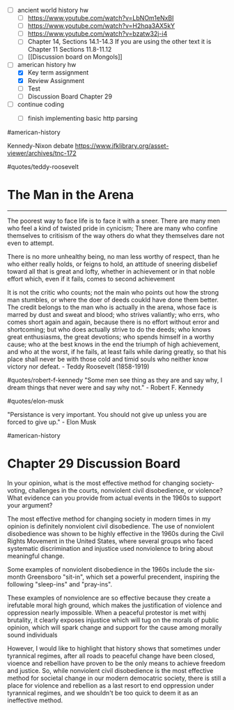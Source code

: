 - [ ] ancient world history hw
	- [ ] https://www.youtube.com/watch?v=LbNOm1eNxBI
	- [ ] https://www.youtube.com/watch?v=H2hqa3AX5kY
	- [ ] https://www.youtube.com/watch?v=bzatw32j-i4
	- [ ] Chapter 14, Sections 14.1-14.3 If you are using the other text it is Chapter 11 Sections 11.8-11.12
	- [ ] [[Discussion board on Mongols]]
- [ ] american history hw
	- [x] Key term assignment
	- [x] Review Assignment
	- [ ] Test
	- [ ] Discussion Board Chapter 29
- [ ] continue coding
	- [ ] finish implementing basic http parsing


#american-history 

Kennedy-Nixon debate
https://www.jfklibrary.org/asset-viewer/archives/tnc-172


#quotes/teddy-roosevelt

# The Man in the Arena
---

The poorest way to face life is to face it with a sneer. There are many men who feel a kind of twisted pride in cynicism; There are many who confine themselves to critisism of the way others do what they themselves dare not even to attempt.

There is no more unhealthy being, no man less worthy of respect, than he who either really holds, or feigns to hold, an attitude of sneering disbelief toward all that is great and lofty, whether in achievement or in that noble effort which, even if it fails, comes to second achievement

It is not the critic who counts; not the main who points out how the strong man stumbles, or where the doer of deeds coukld have done them better. The credit belongs to the man who is actually in the arena, whose face is marred by dust and sweat and blood; who strives valiantly; who errs, who comes short again and again, because there is no effort without error and shortcoming; but who does actually strive to do the deeds; who knows great enthusiasms, the great devotions; who spends himself in a worthy cause; who at the best knows in the end the triumph of high achievement, and who at the worst, if he fails, at least fails while daring greatly, so that his place shall never be with those cold and timid souls who neither know victory nor defeat. 
	- Teddy Roosevelt (1858-1919)


#quotes/robert-f-kennedy
"Some men see thing as they are and say why, I dream things that never were and say why not."
	- Robert F. Kennedy


#quotes/elon-musk

"Persistance is very important. You should not give up unless you are forced to give up."
	- Elon Musk


#american-history
# Chapter 29 Discussion Board

In your opinion, what is the most effective method for changing society-voting, challenges in the courts, nonviolent civil disobedience, or violence? What evidence can you provide from actual events in the 1960s to support your argument?

The most effective method for changing society in modern times in my opinion is definitely nonviolent civil disobedience. The use of nonviolent disobedience was shown to be highly effective in the 1960s during the Civil Rights Movement in the United States, where several groups who faced systematic discrimination and injustice used nonviolence to bring about meaningful change. 

Some examples of nonviolent disobedience in the 1960s include the six-month Greensboro "sit-in",  which set a powerful precendent, inspiring the following "sleep-ins" and "pray-ins". 

These examples of nonviolence are so effective because they create a irefutable moral high ground, which makes the justification of violence and oppression nearly impossible. When a peaceful protestor is met withj brutality, it clearly exposes injustice which will tug on the morals of public opinion, which will spark change and support for the cause among morally sound individuals 

However, I would like to highlight that history shows that sometimes under tyrannical regimes, after all roads to peaceful change have been closed, vioence and rebellion have proven to be the only means to achieve freedom and justice. So, while nonviolent civil disobedience is the most effective method for societal change in our modern democatric society, there is still a place for violence and rebellion as a last resort to end oppression under tyrannical regimes, and we shouldn't be too quick to deem it as an ineffective method.

